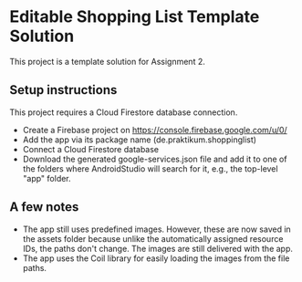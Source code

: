 # Editable Shopping List Template Solution

This project is a template solution for Assignment 2.

## Setup instructions
This project requires a Cloud Firestore database connection.

- Create a Firebase project on https://console.firebase.google.com/u/0/
- Add the app via its package name (de.praktikum.shoppinglist)
- Connect a Cloud Firestore database
- Download the generated google-services.json file and add it to one of the folders where AndroidStudio will search for it, e.g., the top-level "app" folder.

## A few notes
- The app still uses predefined images. However, these are now saved in the assets folder because unlike the automatically assigned resource IDs, the paths don't change. The images are still delivered with the app.
- The app uses the Coil library for easily loading the images from the file paths.